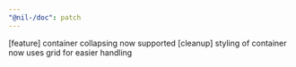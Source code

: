 ```yaml
---
"@nil-/doc": patch
---
```


[feature] container collapsing now supported
[cleanup] styling of container now uses grid for easier handling

